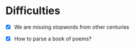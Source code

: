 # Difficulties
- [x] We are missing stopwords from other centuries
- [x] How to parse a book of poems?

